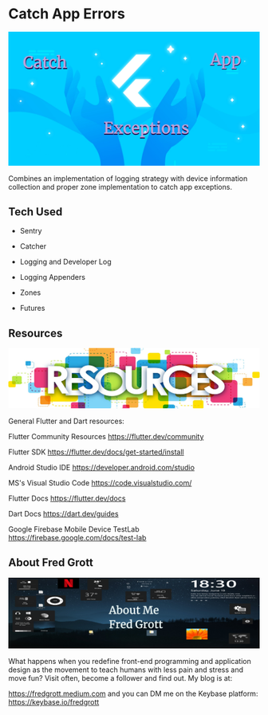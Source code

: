 # Catch App Errors

![Catch App Exceptions](./media/catch-app-exceptions.jpg)

Combines an implementation of logging strategy with device information collection and proper zone implementation to catch app exceptions.

## Tech Used

- Sentry

- Catcher

- Logging and Developer Log

- Logging Appenders

- Zones

- Futures

## Resources

![Resources](./media/resources_image_header.jpg)

General Flutter and Dart resources:

Flutter Community Resources <https://flutter.dev/community>

Flutter SDK <https://flutter.dev/docs/get-started/install>

Android Studio IDE <https://developer.android.com/studio>

MS's Visual Studio Code <https://code.visualstudio.com/>

Flutter Docs <https://flutter.dev/docs>

Dart Docs <https://dart.dev/guides>

Google Firebase Mobile Device TestLab <https://firebase.google.com/docs/test-lab>

## About Fred Grott

![About Me](./media/about-me-fred-grott-final.png)

What happens when you redefine front-end programming and application design as the movement to teach humans with less pain and stress and move fun? Visit often, become a follower and find out. My blog is at:

<https://fredgrott.medium.com>
and you can DM me on the Keybase platform: <https://keybase.io/fredgrott>
